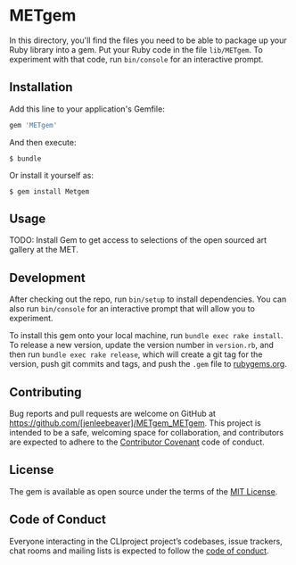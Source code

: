 # METgem

In this directory, you'll find the files you need to be able to package up your Ruby library into a gem. Put your Ruby code in the file `lib/METgem`. To experiment with that code, run `bin/console` for an interactive prompt.


## Installation

Add this line to your application's Gemfile:

```ruby
gem 'METgem'
```

And then execute:

    $ bundle

Or install it yourself as:

    $ gem install Metgem

## Usage

TODO: Install Gem to get access to selections of the open sourced art gallery at the MET. 

## Development

After checking out the repo, run `bin/setup` to install dependencies. You can also run `bin/console` for an interactive prompt that will allow you to experiment.

To install this gem onto your local machine, run `bundle exec rake install`. To release a new version, update the version number in `version.rb`, and then run `bundle exec rake release`, which will create a git tag for the version, push git commits and tags, and push the `.gem` file to [rubygems.org](https://rubygems.org).

## Contributing

Bug reports and pull requests are welcome on GitHub at https://github.com/[jenleebeaver]/METgem_METgem. This project is intended to be a safe, welcoming space for collaboration, and contributors are expected to adhere to the [Contributor Covenant](http://contributor-covenant.org) code of conduct.

## License

The gem is available as open source under the terms of the [MIT License](https://opensource.org/licenses/MIT).

## Code of Conduct

Everyone interacting in the CLIproject project’s codebases, issue trackers, chat rooms and mailing lists is expected to follow the [code of conduct](https://github.com/[jenleebeaver]/CLIproject/blob/master/CODE_OF_CONDUCT.md).

